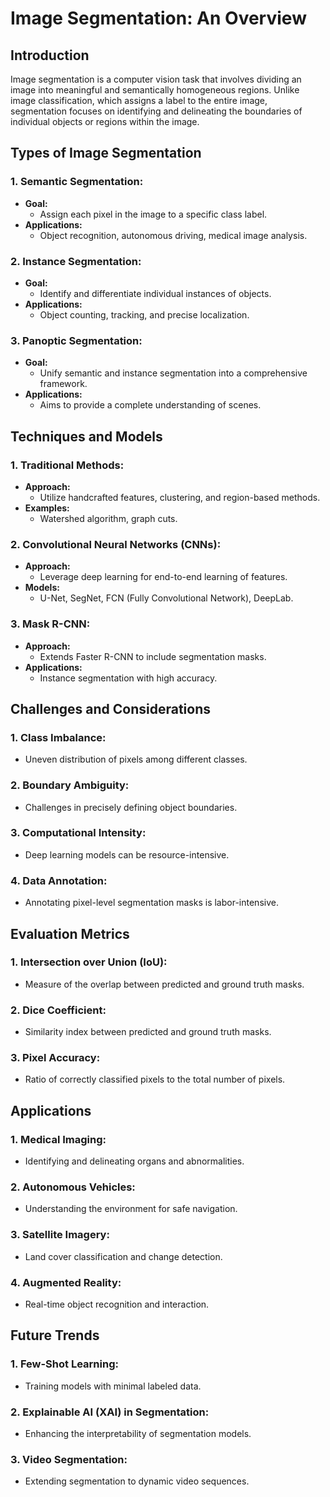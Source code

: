 # Image Segmentation: An Overview

## Introduction
Image segmentation is a computer vision task that involves dividing an image into meaningful and semantically homogeneous regions. Unlike image classification, which assigns a label to the entire image, segmentation focuses on identifying and delineating the boundaries of individual objects or regions within the image.

## Types of Image Segmentation

### 1. **Semantic Segmentation:**
   - **Goal:**
     - Assign each pixel in the image to a specific class label.
   - **Applications:**
     - Object recognition, autonomous driving, medical image analysis.

### 2. **Instance Segmentation:**
   - **Goal:**
     - Identify and differentiate individual instances of objects.
   - **Applications:**
     - Object counting, tracking, and precise localization.

### 3. **Panoptic Segmentation:**
   - **Goal:**
     - Unify semantic and instance segmentation into a comprehensive framework.
   - **Applications:**
     - Aims to provide a complete understanding of scenes.

## Techniques and Models

### 1. **Traditional Methods:**
   - **Approach:**
     - Utilize handcrafted features, clustering, and region-based methods.
   - **Examples:**
     - Watershed algorithm, graph cuts.

### 2. **Convolutional Neural Networks (CNNs):**
   - **Approach:**
     - Leverage deep learning for end-to-end learning of features.
   - **Models:**
     - U-Net, SegNet, FCN (Fully Convolutional Network), DeepLab.

### 3. **Mask R-CNN:**
   - **Approach:**
     - Extends Faster R-CNN to include segmentation masks.
   - **Applications:**
     - Instance segmentation with high accuracy.

## Challenges and Considerations

### 1. **Class Imbalance:**
   - Uneven distribution of pixels among different classes.

### 2. **Boundary Ambiguity:**
   - Challenges in precisely defining object boundaries.

### 3. **Computational Intensity:**
   - Deep learning models can be resource-intensive.

### 4. **Data Annotation:**
   - Annotating pixel-level segmentation masks is labor-intensive.

## Evaluation Metrics

### 1. **Intersection over Union (IoU):**
   - Measure of the overlap between predicted and ground truth masks.

### 2. **Dice Coefficient:**
   - Similarity index between predicted and ground truth masks.

### 3. **Pixel Accuracy:**
   - Ratio of correctly classified pixels to the total number of pixels.

## Applications

### 1. **Medical Imaging:**
   - Identifying and delineating organs and abnormalities.

### 2. **Autonomous Vehicles:**
   - Understanding the environment for safe navigation.

### 3. **Satellite Imagery:**
   - Land cover classification and change detection.

### 4. **Augmented Reality:**
   - Real-time object recognition and interaction.

## Future Trends

### 1. **Few-Shot Learning:**
   - Training models with minimal labeled data.

### 2. **Explainable AI (XAI) in Segmentation:**
   - Enhancing the interpretability of segmentation models.

### 3. **Video Segmentation:**
   - Extending segmentation to dynamic video sequences.
